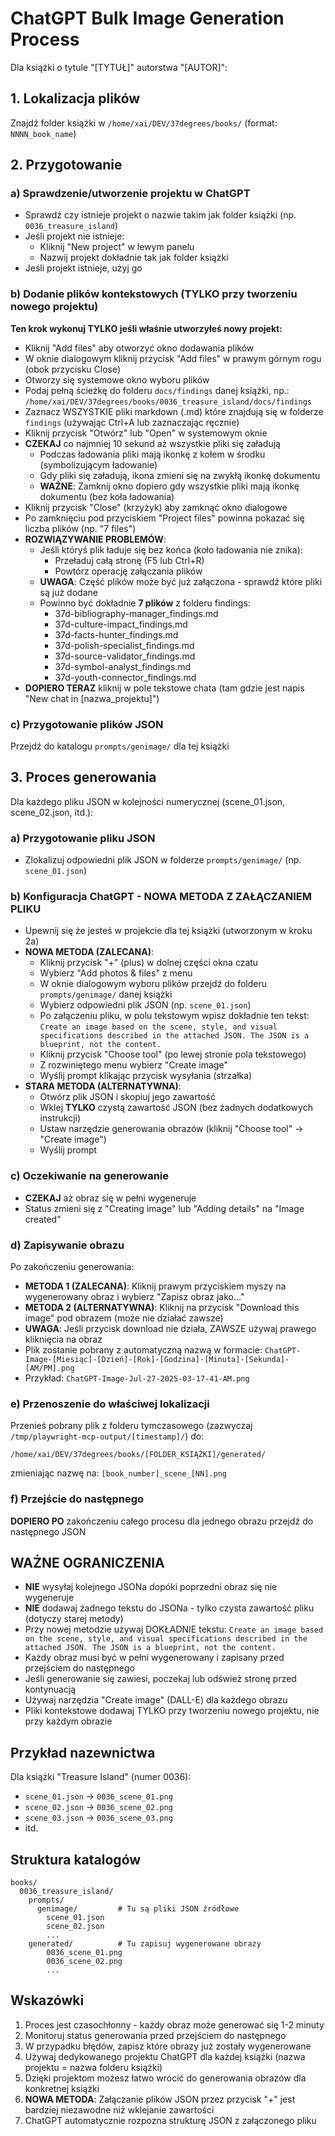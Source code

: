# ChatGPT Bulk Image Generation Process

Dla książki o tytule "[TYTUŁ]" autorstwa "[AUTOR]":

## 1. Lokalizacja plików

Znajdź folder książki w `/home/xai/DEV/37degrees/books/` (format: `NNNN_book_name`)

## 2. Przygotowanie

### a) Sprawdzenie/utworzenie projektu w ChatGPT
- Sprawdź czy istnieje projekt o nazwie takim jak folder książki (np. `0036_treasure_island`)
- Jeśli projekt nie istnieje:
  - Kliknij "New project" w lewym panelu
  - Nazwij projekt dokładnie tak jak folder książki
- Jeśli projekt istnieje, użyj go

### b) Dodanie plików kontekstowych (TYLKO przy tworzeniu nowego projektu)
**Ten krok wykonuj TYLKO jeśli właśnie utworzyłeś nowy projekt:**
- Kliknij "Add files" aby otworzyć okno dodawania plików
- W oknie dialogowym kliknij przycisk "Add files" w prawym górnym rogu (obok przycisku Close)
- Otworzy się systemowe okno wyboru plików
- Podaj pełną ścieżkę do folderu `docs/findings` danej książki, np.:
  `/home/xai/DEV/37degrees/books/0036_treasure_island/docs/findings`
- Zaznacz WSZYSTKIE pliki markdown (.md) które znajdują się w folderze `findings` (używając Ctrl+A lub zaznaczając ręcznie)
- Kliknij przycisk "Otwórz" lub "Open" w systemowym oknie
- **CZEKAJ** co najmniej 10 sekund aż wszystkie pliki się załadują
  - Podczas ładowania pliki mają ikonkę z kołem w środku (symbolizującym ładowanie)
  - Gdy pliki się załadują, ikona zmieni się na zwykłą ikonkę dokumentu
  - **WAŻNE**: Zamknij okno dopiero gdy wszystkie pliki mają ikonkę dokumentu (bez koła ładowania)
- Kliknij przycisk "Close" (krzyżyk) aby zamknąć okno dialogowe
- Po zamknięciu pod przyciskiem "Project files" powinna pokazać się liczba plików (np. "7 files")
- **ROZWIĄZYWANIE PROBLEMÓW**:
  - Jeśli któryś plik ładuje się bez końca (koło ładowania nie znika):
    - Przeładuj całą stronę (F5 lub Ctrl+R)
    - Powtórz operację załączania plików
  - **UWAGA**: Część plików może być już załączona - sprawdź które pliki są już dodane
  - Powinno być dokładnie **7 plików** z folderu findings:
    - 37d-bibliography-manager_findings.md
    - 37d-culture-impact_findings.md
    - 37d-facts-hunter_findings.md
    - 37d-polish-specialist_findings.md
    - 37d-source-validator_findings.md
    - 37d-symbol-analyst_findings.md
    - 37d-youth-connector_findings.md
- **DOPIERO TERAZ** kliknij w pole tekstowe chata (tam gdzie jest napis "New chat in [nazwa_projektu]")

### c) Przygotowanie plików JSON
Przejdź do katalogu `prompts/genimage/` dla tej książki

## 3. Proces generowania

Dla każdego pliku JSON w kolejności numerycznej (scene_01.json, scene_02.json, itd.):

### a) Przygotowanie pliku JSON
- Zlokalizuj odpowiedni plik JSON w folderze `prompts/genimage/` (np. `scene_01.json`)

### b) Konfiguracja ChatGPT - NOWA METODA Z ZAŁĄCZANIEM PLIKU
- Upewnij się że jesteś w projekcie dla tej książki (utworzonym w kroku 2a)
- **NOWA METODA (ZALECANA)**:
  - Kliknij przycisk "+" (plus) w dolnej części okna czatu
  - Wybierz "Add photos & files" z menu
  - W oknie dialogowym wyboru plików przejdź do folderu `prompts/genimage/` danej książki
  - Wybierz odpowiedni plik JSON (np. `scene_01.json`)
  - Po załączeniu pliku, w polu tekstowym wpisz dokładnie ten tekst: `Create an image based on the scene, style, and visual specifications described in the attached JSON. The JSON is a blueprint, not the content.`
  - Kliknij przycisk "Choose tool" (po lewej stronie pola tekstowego)
  - Z rozwiniętego menu wybierz "Create image"
  - Wyślij prompt klikając przycisk wysyłania (strzałka)
- **STARA METODA (ALTERNATYWNA)**:
  - Otwórz plik JSON i skopiuj jego zawartość
  - Wklej **TYLKO** czystą zawartość JSON (bez żadnych dodatkowych instrukcji)
  - Ustaw narzędzie generowania obrazów (kliknij "Choose tool" → "Create image")
  - Wyślij prompt

### c) Oczekiwanie na generowanie
- **CZEKAJ** aż obraz się w pełni wygeneruje
- Status zmieni się z "Creating image" lub "Adding details" na "Image created"

### d) Zapisywanie obrazu
Po zakończeniu generowania:
- **METODA 1 (ZALECANA)**: Kliknij prawym przyciskiem myszy na wygenerowany obraz i wybierz "Zapisz obraz jako..."
- **METODA 2 (ALTERNATYWNA)**: Kliknij na przycisk "Download this image" pod obrazem (może nie działać zawsze)
- **UWAGA**: Jeśli przycisk download nie działa, ZAWSZE używaj prawego kliknięcia na obraz
- Plik zostanie pobrany z automatyczną nazwą w formacie: `ChatGPT-Image-[Miesiąc]-[Dzień]-[Rok]-[Godzina]-[Minuta]-[Sekunda]-[AM/PM].png`
- Przykład: `ChatGPT-Image-Jul-27-2025-03-17-41-AM.png`

### e) Przenoszenie do właściwej lokalizacji
Przenieś pobrany plik z folderu tymczasowego (zazwyczaj `/tmp/playwright-mcp-output/[timestamp]/`) do:
```
/home/xai/DEV/37degrees/books/[FOLDER_KSIĄŻKI]/generated/
```
zmieniając nazwę na: `[book_number]_scene_[NN].png`

### f) Przejście do następnego
**DOPIERO PO** zakończeniu całego procesu dla jednego obrazu przejdź do następnego JSON

## WAŻNE OGRANICZENIA

- **NIE** wysyłaj kolejnego JSONa dopóki poprzedni obraz się nie wygeneruje
- **NIE** dodawaj żadnego tekstu do JSONa - tylko czysta zawartość pliku (dotyczy starej metody)
- Przy nowej metodzie używaj DOKŁADNIE tekstu: `Create an image based on the scene, style, and visual specifications described in the attached JSON. The JSON is a blueprint, not the content.`
- Każdy obraz musi być w pełni wygenerowany i zapisany przed przejściem do następnego
- Jeśli generowanie się zawiesi, poczekaj lub odśwież stronę przed kontynuacją
- Używaj narzędzia "Create image" (DALL-E) dla każdego obrazu
- Pliki kontekstowe dodawaj TYLKO przy tworzeniu nowego projektu, nie przy każdym obrazie

## Przykład nazewnictwa

Dla książki "Treasure Island" (numer 0036):
- `scene_01.json` → `0036_scene_01.png`
- `scene_02.json` → `0036_scene_02.png`
- `scene_03.json` → `0036_scene_03.png`
- itd.

## Struktura katalogów

```
books/
  0036_treasure_island/
    prompts/
      genimage/         # Tu są pliki JSON źródłowe
        scene_01.json
        scene_02.json
        ...
    generated/          # Tu zapisuj wygenerowane obrazy
        0036_scene_01.png
        0036_scene_02.png
        ...
```

## Wskazówki

1. Proces jest czasochłonny - każdy obraz może generować się 1-2 minuty
2. Monitoruj status generowania przed przejściem do następnego
3. W przypadku błędów, zapisz które obrazy już zostały wygenerowane
4. Używaj dedykowanego projektu ChatGPT dla każdej książki (nazwa projektu = nazwa folderu książki)
5. Dzięki projektom możesz łatwo wrócić do generowania obrazów dla konkretnej książki
6. **NOWA METODA**: Załączanie plików JSON przez przycisk "+" jest bardziej niezawodne niż wklejanie zawartości
7. ChatGPT automatycznie rozpozna strukturę JSON z załączonego pliku